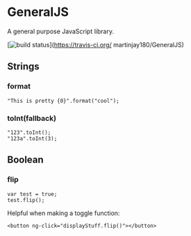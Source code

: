 # GeneralJS
A general purpose JavaScript library.

[![build status](https://secure.travis-ci.org/martinjay180/GeneralJS.png)](https://travis-ci.org/ martinjay180/GeneralJS)

## Strings

### format

    "This is pretty {0}".format("cool");
    
### toInt(fallback)

    "123".toInt();
    "123a".toInt(3);
    
## Boolean

### flip

    var test = true;
    test.flip();

Helpful when making a toggle function:

    <button ng-click="displayStuff.flip()"></button>
